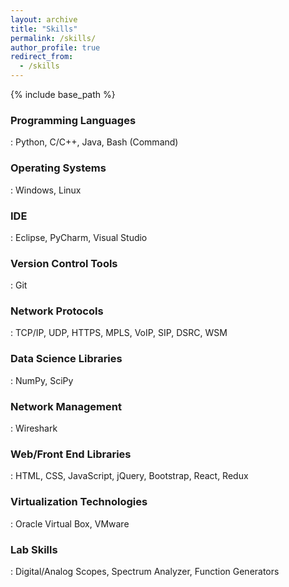 ```yaml
---
layout: archive
title: "Skills"
permalink: /skills/
author_profile: true
redirect_from:
  - /skills
---
```


{% include base_path %}

### Programming Languages
:   Python, C/C++, Java, Bash (Command)

### Operating Systems
:   Windows, Linux

### IDE
:   Eclipse, PyCharm, Visual Studio

### Version Control Tools
:   Git

### Network Protocols
:   TCP/IP, UDP, HTTPS, MPLS, VoIP, SIP, DSRC, WSM

### Data Science Libraries
:   NumPy, SciPy

### Network Management
:   Wireshark

### Web/Front End Libraries
:   HTML, CSS, JavaScript, jQuery, Bootstrap, React, Redux

### Virtualization Technologies
:   Oracle Virtual Box, VMware

### Lab Skills
:   Digital/Analog Scopes, Spectrum Analyzer, Function Generators
